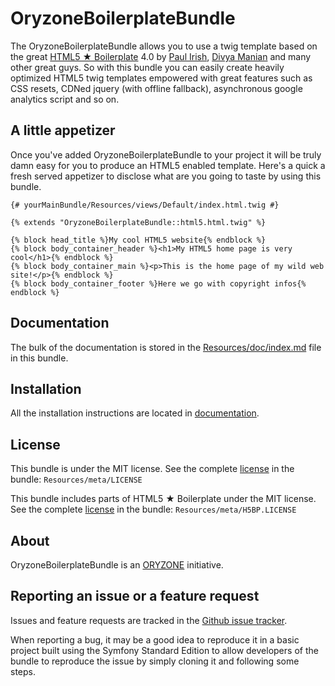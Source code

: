 OryzoneBoilerplateBundle
========================
The OryzoneBoilerplateBundle allows you to use a twig template based on the great [HTML5 ★ Boilerplate](http://html5boilerplate.com/) 4.0 by [Paul Irish](http://paulirish.com/), [Divya Manian](http://nimbupani.com/) and many other great guys.
So with this bundle you can easily create heavily optimized HTML5 twig templates empowered with great features such as CSS resets, CDNed jquery (with offline fallback), asynchronous google analytics script and so on.

A little appetizer
------------------
Once you've added OryzoneBoilerplateBundle to your project it will be truly damn easy for you to produce an HTML5 enabled template. Here's a quick a fresh served appetizer to disclose what are you going to taste by using this bundle.

    {# yourMainBundle/Resources/views/Default/index.html.twig #}

    {% extends "OryzoneBoilerplateBundle::html5.html.twig" %}

	{% block head_title %}My cool HTML5 website{% endblock %}
    {% block body_container_header %}<h1>My HTML5 home page is very cool</h1>{% endblock %}
    {% block body_container_main %}<p>This is the home page of my wild web site!</p>{% endblock %}
	{% block body_container_footer %}Here we go with copyright infos{% endblock %}

Documentation
-------------
The bulk of the documentation is stored in the [Resources/doc/index.md][documentation] file in this bundle.

Installation
------------
All the installation instructions are located in [documentation][documentation].

License
-------
This bundle is under the MIT license. See the complete [license][license] in the bundle: `Resources/meta/LICENSE`

This bundle includes parts of HTML5 ★ Boilerplate under the MIT license. See the complete [license][h5bp.license] in the bundle: `Resources/meta/H5BP.LICENSE`

About
-----
OryzoneBoilerplateBundle is an [ORYZONE][oryzone] initiative.

Reporting an issue or a feature request
---------------------------------------
Issues and feature requests are tracked in the [Github issue tracker](https://github.com/Oryzone/OryzoneBoilerplateBundle/issues).

When reporting a bug, it may be a good idea to reproduce it in a basic project built using the Symfony Standard Edition to allow developers of the bundle to reproduce the issue by simply cloning it and following some steps.

[documentation]: Resources/doc/index.md  "Extended bundle documentation"

[license]: https://github.com/Oryzone/OryzoneBoilerplateBundle/blob/master/Resources/meta/LICENSE "MIT license"

[h5bp.license]: https://github.com/Oryzone/OryzoneBoilerplateBundle/blob/master/Resources/meta/H5BP.LICENSE "HTML5 ★ Boilerplate MIT license"

[oryzone]: http://oryzone.com "ORYZONE web site"